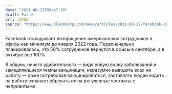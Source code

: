 ```yaml
---
date: "2021-08-13T09:47:19"
draft: False
url: /2483
source: "https://www.bloomberg.com/news/articles/2021-08-12/facebook-delays-return-to-offices-until-2022-for-u-s-employees"
---
```


Facebook откладывает возвращение американских сотрудников в офисы как минимум до января 2022 года. Первоначально планировалось, что 50% сотрудников вернутся в офисы в сентябре, а в октябре все 100%.

В общем, ничего удивительного — видя новую волну заболеваний и замедляющиеся темпы вакцинации, неразумно выводить всех на работу — даже потребовав вакцинироваться, заставлять людей ездить на работу означает обрекать их на регулярные контакты с непривитыми.

